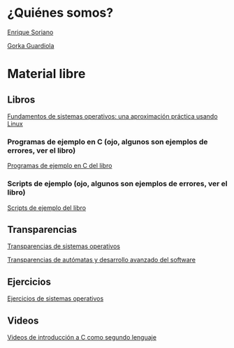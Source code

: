 # ¿Quiénes somos?

[Enrique Soriano](https://gsyc.urjc.es/~esoriano/)

[Gorka Guardiola](http://paurea.net/)

# Material libre

## Libros

[Fundamentos de sistemas operativos: una
aproximación práctica usando Linux](https://github.com/honecomp/honecomp.github.io/raw/main/books/librossoo.pdf)

### Programas de ejemplo en C (ojo, algunos son ejemplos de errores, ver el libro)
[Programas de ejemplo en C del libro](https://github.com/honecomp/sotsrc)
### Scripts de ejemplo (ojo, algunos son ejemplos de errores, ver el libro)
[Scripts de ejemplo del libro](https://github.com/honecomp/sotsrc)


## Transparencias

[Transparencias de sistemas operativos](https://github.com/honecomp/honecomp.github.io/raw/main/slides/sot.pdf)

[Transparencias de autómatas y desarrollo avanzado del software](https://github.com/honecomp/honecomp.github.io/raw/main/slides/comp.pdf)

## Ejercicios

[Ejercicios de sistemas operativos](https://github.com/honecomp/honecomp.github.io/raw/main/ex/ejercicios_ssoo.pdf)

## Videos

[Videos de introducción a C como segundo lenguaje](https://github.com/honecomp/honecomp.github.io/raw/main/videos/cursoc)
